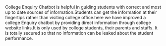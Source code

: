 College Enquiry Chatbot is helpful in guiding students with correct and most up to date sources of information.Students can get the
information at their fingertips rather than visiting college office.here we have improved a college Enquiry chatbot by providing direct
information through college website links.It is only used by college students, their parents and staffs. It is totally secured so that no
information can be leaked about the student performance.
